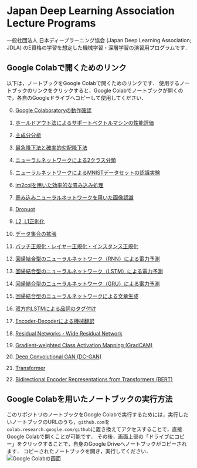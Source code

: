 # Japan Deep Learning Association Lecture Programs


一般社団法人 日本ディープラーニング協会 (Japan Deep Learning Association; JDLA) のE資格の学習を想定した機械学習・深層学習の演習用プログラムです．


## Google Colabで開くためのリンク

以下は，ノートブックをGoogle Colabで開くためのリンクです．
使用するノートブックのリンクをクリックすると，Google Colabでノートブックが開くので，各自のGoogleドライブへコピーして使用してください．

00. [Google Colaboratoryの動作確認](https://colab.research.google.com/github/machine-perception-robotics-group/JDLALectureNotebooks/blob/master/notebooks/00_operation_check_of_google_colab.ipynb)

01. [ホールドアウト法によるサポートベクトルマシンの性能評価](https://colab.research.google.com/github/machine-perception-robotics-group/JDLALectureNotebooks/blob/master/notebooks/01_holdout_svm.ipynb)

01. [主成分分析](https://colab.research.google.com/github/machine-perception-robotics-group/JDLALectureNotebooks/blob/master/notebooks/02_pca.ipynb)

01. [最急降下法と確率的勾配降下法](https://colab.research.google.com/github/machine-perception-robotics-group/JDLALectureNotebooks/blob/master/notebooks/03_stochastic_gradient_descent.ipynb)

01. [ニューラルネットワークによる2クラス分類](https://colab.research.google.com/github/machine-perception-robotics-group/JDLALectureNotebooks/blob/master/notebooks/04_neural_network_Bernoulli.ipynb)

01. [ニューラルネットワークによるMNISTデータセットの認識実験](https://colab.research.google.com/github/machine-perception-robotics-group/JDLALectureNotebooks/blob/master/notebooks/05_neural_network_multinoulli.ipynb)

01. [im2colを用いた効率的な畳み込み処理](https://colab.research.google.com/github/machine-perception-robotics-group/JDLALectureNotebooks/blob/master/notebooks/06_im2col.ipynb)

01. [畳み込みニューラルネットワークを用いた画像認識](https://colab.research.google.com/github/machine-perception-robotics-group/JDLALectureNotebooks/blob/master/notebooks/07_convolutional_neural_network.ipynb)

01. [Dropuot](https://colab.research.google.com/github/machine-perception-robotics-group/JDLALectureNotebooks/blob/master/notebooks/08_dropout.ipynb)

01. [L2, L1正則化](https://colab.research.google.com/github/machine-perception-robotics-group/JDLALectureNotebooks/blob/master/notebooks/09_L2L1_regularization.ipynb)

01. [データ集合の拡張](https://colab.research.google.com/github/machine-perception-robotics-group/JDLALectureNotebooks/blob/master/notebooks/10_data_augmentation.ipynb)

01. [バッチ正規化・レイヤー正規化・インスタンス正規化](https://colab.research.google.com/github/machine-perception-robotics-group/JDLALectureNotebooks/blob/master/notebooks/11_feature_normalizations.ipynb)

01. [回帰結合型のニューラルネットワーク（RNN）による電力予測](https://colab.research.google.com/github/machine-perception-robotics-group/JDLALectureNotebooks/blob/master/notebooks/12_rnn.ipynb)

01. [回帰結合型のニューラルネットワーク（LSTM）による電力予測](https://colab.research.google.com/github/machine-perception-robotics-group/JDLALectureNotebooks/blob/master/notebooks/13_lstm.ipynb)

01. [回帰結合型のニューラルネットワーク（GRU）による電力予測](https://colab.research.google.com/github/machine-perception-robotics-group/JDLALectureNotebooks/blob/master/notebooks/14_gru.ipynb)

01. [回帰結合型のニューラルネットワークによる文章生成](https://colab.research.google.com/github/machine-perception-robotics-group/JDLALectureNotebooks/blob/master/notebooks/15_recurrent_neural_network.ipynb)

01. [双方向LSTMによる品詞のタグ付け](https://colab.research.google.com/github/machine-perception-robotics-group/JDLALectureNotebooks/blob/master/notebooks/16_bi-directional_lstm.ipynb)

01. [Encoder-Decoderによる機械翻訳](https://colab.research.google.com/github/machine-perception-robotics-group/JDLALectureNotebooks/blob/master/notebooks/17_lstm_encoder_decoder_pytorch.ipynb)

01. [Residual Networks・Wide Residual Network](https://colab.research.google.com/github/machine-perception-robotics-group/JDLALectureNotebooks/blob/master/notebooks/18_resnet_wrn.ipynb)

01. [Gradient-weighted Class Activation Mapping (GradCAM)](https://colab.research.google.com/github/machine-perception-robotics-group/JDLALectureNotebooks/blob/master/notebooks/19_grad_cam.ipynb)

01. [Deep Convolutional GAN (DC-GAN)](https://colab.research.google.com/github/machine-perception-robotics-group/JDLALectureNotebooks/blob/master/notebooks/20_dcgan.ipynb)

01. [Transformer](https://colab.research.google.com/github/machine-perception-robotics-group/JDLALectureNotebooks/blob/master/notebooks/31_transformer.ipynb)

01. [Bidirectional Encoder Representations from Transformers (BERT)](https://colab.research.google.com/github/machine-perception-robotics-group/JDLALectureNotebooks/blob/master/notebooks/32_bert.ipynb)

## Google Colabを用いたノートブックの実行方法

このリポジトリのノートブックをGoogle Colabで実行するためには，実行したいノートブックのURLのうち，`github.com`を`colab.research.google.com/github`に置き換えてアクセスすることで，直接Google Colabで開くことが可能です．
その後，画面上部の「ドライブにコピー」をクリックすることで，自身のGoogle Driveへノートブックがコピーされます．
コピーされたノートブックを開き，実行してください．
![Google Colabの画面](./image/google_colab1.png)


